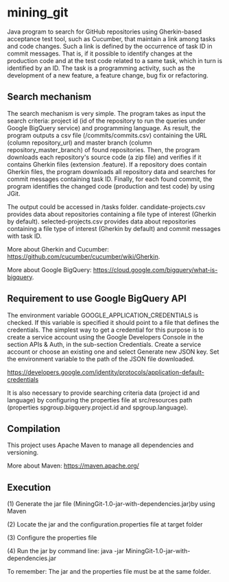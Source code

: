 mining_git
==========

Java program to search for GitHub repositories using Gherkin-based acceptance test tool, such as Cucumber, that maintain a link among tasks and code changes. Such a link is defined by the occurrence of task ID in commit messages. That is, if it possible to identify changes at the production code and at the test code related to a same task, which in turn is identified by an ID. The task is a programming activity, such as the development of a new feature, a feature change, bug fix or refactoring.

Search mechanism
-
The search mechanism is very simple. The program takes as input the search criteria: project id (id of the repository to run the queries under Google BigQuery service) and programming language.
As result, the program outputs a csv file (/commits/commits.csv) containing the URL (column repository_url) and master branch (column repository_master_branch) of found repositories.
Then, the program downloads each repository's source code (a zip file) and verifies if it contains Gherkin files (extension .feature). If a repository does contain Gherkin files, the program downloads all repository data and searches for commit messages containing task ID.
Finally, for each found commit, the program identifies the changed code (production and test code) by using JGit. 

The output could be accessed in /tasks folder.
candidate-projects.csv provides data about repositories containing a file type of interest (Gherkin by default).
selected-projects.csv provides data about repositories containing a file type of interest (Gherkin by default) and commit messages with task ID. 

More about Gherkin and Cucumber: https://github.com/cucumber/cucumber/wiki/Gherkin.

More about Google BigQuery: https://cloud.google.com/bigquery/what-is-bigquery.

Requirement to use Google BigQuery API
-
The environment variable GOOGLE_APPLICATION_CREDENTIALS is checked. If this variable is specified it should point to a file that defines the credentials. The simplest way to get a credential for this purpose is to create a service account using the Google Developers Console in the section APIs & Auth, in the sub-section Credentials. Create a service account or choose an existing one and select Generate new JSON key. Set the environment variable to the path of the JSON file downloaded.

https://developers.google.com/identity/protocols/application-default-credentials

It is also necessary to provide searching criteria data (project id and language) by configuring the properties file at src/resources path (properties spgroup.bigquery.project.id and spgroup.language). 

Compilation
-
This project uses Apache Maven to manage all dependencies and versioning. 

More about Maven: https://maven.apache.org/

Execution
-

(1) Generate the jar file (MiningGit-1.0-jar-with-dependencies.jar)by using Maven

(2) Locate the jar and the configuration.properties file at target folder

(3) Configure the properties file

(4) Run the jar by command line: java -jar MiningGit-1.0-jar-with-dependencies.jar


To remember: The jar and the properties file must be at the same folder.